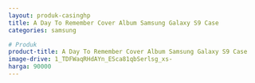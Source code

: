 ```yaml
---
layout: produk-casinghp
title: A Day To Remember Cover Album Samsung Galaxy S9 Case
categories: samsung

# Produk
product-title: A Day To Remember Cover Album Samsung Galaxy S9 Case
image-drive: 1_TDFWaqRHdAYn_ESca81qbSerlsg_xs-
harga: 90000
---
```

